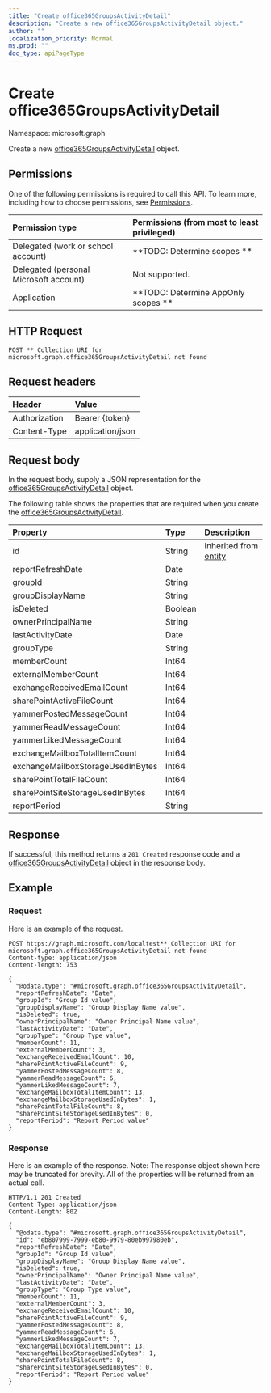 ```yaml
---
title: "Create office365GroupsActivityDetail"
description: "Create a new office365GroupsActivityDetail object."
author: ""
localization_priority: Normal
ms.prod: ""
doc_type: apiPageType
---
```


# Create office365GroupsActivityDetail

Namespace: microsoft.graph

Create a new [office365GroupsActivityDetail](../resources/office365groupsactivitydetail.md) object.

## Permissions
One of the following permissions is required to call this API. To learn more, including how to choose permissions, see [Permissions](/concepts/permissions-reference.md).

|Permission type|Permissions (from most to least privileged)|
|:---|:---|
|Delegated (work or school account)|**TODO: Determine scopes **|
|Delegated (personal Microsoft account)|Not supported.|
|Application|**TODO: Determine AppOnly scopes **|

## HTTP Request
<!-- {
  "blockType": "ignored"
}
-->
``` http
POST ** Collection URI for microsoft.graph.office365GroupsActivityDetail not found
```

## Request headers
|Header|Value|
|:---|:---|
|Authorization|Bearer {token}|
|Content-Type|application/json|

## Request body
In the request body, supply a JSON representation for the [office365GroupsActivityDetail](../resources/office365groupsactivitydetail.md) object.

The following table shows the properties that are required when you create the [office365GroupsActivityDetail](../resources/office365groupsactivitydetail.md).

|Property|Type|Description|
|:---|:---|:---|
|id|String| Inherited from [entity](../resources/entity.md)|
|reportRefreshDate|Date||
|groupId|String||
|groupDisplayName|String||
|isDeleted|Boolean||
|ownerPrincipalName|String||
|lastActivityDate|Date||
|groupType|String||
|memberCount|Int64||
|externalMemberCount|Int64||
|exchangeReceivedEmailCount|Int64||
|sharePointActiveFileCount|Int64||
|yammerPostedMessageCount|Int64||
|yammerReadMessageCount|Int64||
|yammerLikedMessageCount|Int64||
|exchangeMailboxTotalItemCount|Int64||
|exchangeMailboxStorageUsedInBytes|Int64||
|sharePointTotalFileCount|Int64||
|sharePointSiteStorageUsedInBytes|Int64||
|reportPeriod|String||



## Response
If successful, this method returns a `201 Created` response code and a [office365GroupsActivityDetail](../resources/office365groupsactivitydetail.md) object in the response body.

## Example

### Request
Here is an example of the request.
<!-- {
  "blockType": "request",
  "name": "create_office365groupsactivitydetail_from_"
}
-->
``` http
POST https://graph.microsoft.com/localtest** Collection URI for microsoft.graph.office365GroupsActivityDetail not found
Content-type: application/json
Content-length: 753

{
  "@odata.type": "#microsoft.graph.office365GroupsActivityDetail",
  "reportRefreshDate": "Date",
  "groupId": "Group Id value",
  "groupDisplayName": "Group Display Name value",
  "isDeleted": true,
  "ownerPrincipalName": "Owner Principal Name value",
  "lastActivityDate": "Date",
  "groupType": "Group Type value",
  "memberCount": 11,
  "externalMemberCount": 3,
  "exchangeReceivedEmailCount": 10,
  "sharePointActiveFileCount": 9,
  "yammerPostedMessageCount": 8,
  "yammerReadMessageCount": 6,
  "yammerLikedMessageCount": 7,
  "exchangeMailboxTotalItemCount": 13,
  "exchangeMailboxStorageUsedInBytes": 1,
  "sharePointTotalFileCount": 8,
  "sharePointSiteStorageUsedInBytes": 0,
  "reportPeriod": "Report Period value"
}
```

### Response
Here is an example of the response. Note: The response object shown here may be truncated for brevity. All of the properties will be returned from an actual call.
<!-- {
  "blockType": "response",
  "truncated": true,
  "@odata.type": "microsoft.graph.office365groupsactivitydetail"
}
-->
``` http
HTTP/1.1 201 Created
Content-Type: application/json
Content-Length: 802

{
  "@odata.type": "#microsoft.graph.office365GroupsActivityDetail",
  "id": "eb807999-7999-eb80-9979-80eb997980eb",
  "reportRefreshDate": "Date",
  "groupId": "Group Id value",
  "groupDisplayName": "Group Display Name value",
  "isDeleted": true,
  "ownerPrincipalName": "Owner Principal Name value",
  "lastActivityDate": "Date",
  "groupType": "Group Type value",
  "memberCount": 11,
  "externalMemberCount": 3,
  "exchangeReceivedEmailCount": 10,
  "sharePointActiveFileCount": 9,
  "yammerPostedMessageCount": 8,
  "yammerReadMessageCount": 6,
  "yammerLikedMessageCount": 7,
  "exchangeMailboxTotalItemCount": 13,
  "exchangeMailboxStorageUsedInBytes": 1,
  "sharePointTotalFileCount": 8,
  "sharePointSiteStorageUsedInBytes": 0,
  "reportPeriod": "Report Period value"
}
```


